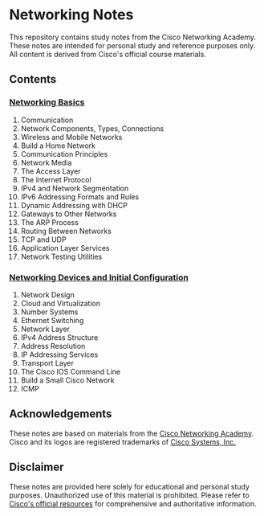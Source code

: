 # Networking Notes

This repository contains study notes from the Cisco Networking Academy. These notes are intended for personal study and reference purposes only. All content is derived from Cisco's official course materials.

## Contents

### [Networking Basics](https://github.com/uruc/Networking-Notes/blob/main/Networking%20Basics.pdf)

1. Communication
2. Network Components, Types, Connections
3. Wireless and Mobile Networks
4. Build a Home Network
5. Communication Principles
6. Network Media
7. The Access Layer
8. The Internet Protocol
9. IPv4 and Network Segmentation
10. IPv6 Addressing Formats and Rules
11. Dynamic Addressing with DHCP
12. Gateways to Other Networks
13. The ARP Process
14. Routing Between Networks
15. TCP and UDP
16. Application Layer Services
17. Network Testing Utilities

### [Networking Devices and Initial Configuration](https://github.com/uruc/Networking-Notes/blob/main/Networking%20Devices%20and%20Initial%20Configuration.pdf)

1. Network Design
2. Cloud and Virtualization
3. Number Systems
4. Ethernet Switching
5. Network Layer
6. IPv4 Address Structure
7. Address Resolution
8. IP Addressing Services
9. Transport Layer
10. The Cisco IOS Command Line
11. Build a Small Cisco Network
12. ICMP

## Acknowledgements

These notes are based on materials from the [Cisco Networking Academy](https://skillsforall.com/). Cisco and its logos are registered trademarks of [Cisco Systems, Inc.](https://www.cisco.com/)

## Disclaimer

These notes are provided here solely for educational and personal study purposes. Unauthorized use of this material is prohibited. Please refer to [Cisco's official resources](https://www.cisco.com/) for comprehensive and authoritative information.

